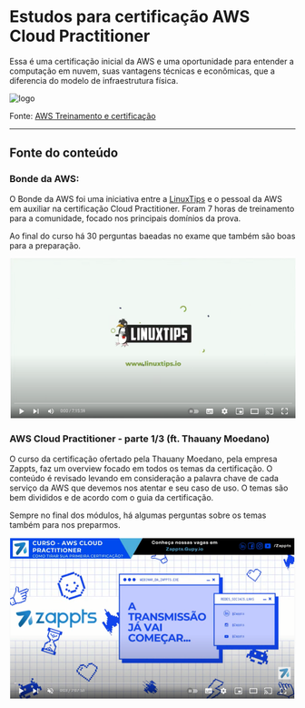 # Estudos para certificação AWS Cloud Practitioner   

Essa é uma certificação inicial da AWS e uma oportunidade para entender a computação em nuvem, suas vantagens técnicas e econômicas, que a diferencia do modelo de infraestrutura física.  

![logo](https://d1.awsstatic.com/training-and-certification/certification-badges/AWS-Certified-Cloud-Practitioner_badge.634f8a21af2e0e956ed8905a72366146ba22b74c.png)  

Fonte: <a target="blank" href = https://aws.amazon.com/pt/certification/certified-cloud-practitioner> AWS Treinamento e certificação </a>

***  

## Fonte do conteúdo   


### Bonde da AWS:   

O Bonde da AWS foi uma iniciativa entre a [LinuxTips](https://www.linuxtips.io/) e o pessoal da AWS em auxiliar na certificação Cloud Practitioner. Foram 7 horas de treinamento para a comunidade, focado nos principais domínios da prova.    

Ao final do curso há 30 perguntas baeadas no exame que também são boas para a preparação.

[![Watch the video](./img/linuxtips.png)](https://www.youtube.com/embed/VrQVDbgwFDs)   

### AWS Cloud Practitioner - parte 1/3 (ft. Thauany Moedano)  

O curso da certificação ofertado pela Thauany Moedano, pela empresa Zappts, faz um overview focado em todos os temas da certificação. O conteúdo  é revisado levando em consideração a palavra chave de cada serviço da AWS que devemos nos atentar e seu caso de uso. O temas são bem divididos e de acordo com o guia da certificação. 

Sempre no final dos módulos, há algumas perguntas sobre os temas também para nos preparmos.


[![Watch the video](./img/zappts.png)](https://www.youtube.com/watch?v=bGZXVslod5E)  
